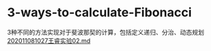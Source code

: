 # 3-ways-to-calculate-Fibonacci
3种不同的方法实现对于斐波那契的计算，包括定义递归、分治、动态规划
[202011081027王睿实验02.md](https://github.com/TheThirdSanta/3-ways-to-calculate-Fibonacci/files/8338887/202011081027.02.md)
